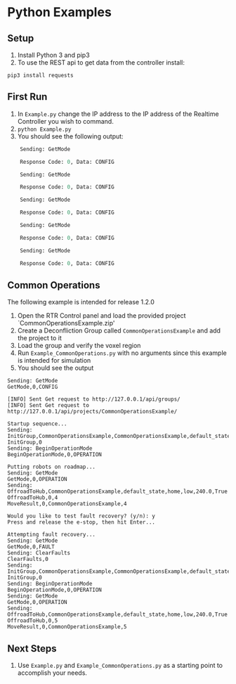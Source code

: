 # Python Examples
 ## Setup
 1. Install Python 3 and pip3
 2. To use the REST api to get data from the controller install: 
```
pip3 install requests
```

 ## First Run
 1. In `Example.py` change the IP address to the IP address of the Realtime Controller you wish to command.
 1. `python Example.py`
 1. You should see the following output:
```Python Realtime Controller commander example.
    Sending: GetMode

    Response Code: 0, Data: CONFIG

    Sending: GetMode

    Response Code: 0, Data: CONFIG

    Sending: GetMode

    Response Code: 0, Data: CONFIG

    Sending: GetMode

    Response Code: 0, Data: CONFIG

    Sending: GetMode

    Response Code: 0, Data: CONFIG
```
## Common Operations
The following example is intended for release 1.2.0

1. Open the RTR Control panel and load the provided project `CommonOperationsExample.zip'
2. Create a Deconfliction Group called `CommonOperationsExample` and add the project to it
3. Load the group and verify the voxel region
4. Run `Example_CommonOperations.py` with no arguments since this example is intended for simulation
5. You should see the output
```
Sending: GetMode
GetMode,0,CONFIG

[INFO] Sent Get request to http://127.0.0.1/api/groups/
[INFO] Sent Get request to http://127.0.0.1/api/projects/CommonOperationsExample/

Startup sequence...
Sending: InitGroup,CommonOperationsExample,CommonOperationsExample,default_state
InitGroup,0
Sending: BeginOperationMode
BeginOperationMode,0,OPERATION

Putting robots on roadmap...
Sending: GetMode
GetMode,0,OPERATION
Sending: OffroadToHub,CommonOperationsExample,default_state,home,low,240.0,True
OffroadToHub,0,4
MoveResult,0,CommonOperationsExample,4

Would you like to test fault recovery? (y/n): y
Press and release the e-stop, then hit Enter...

Attempting fault recovery...
Sending: GetMode
GetMode,0,FAULT
Sending: ClearFaults
ClearFaults,0
Sending: InitGroup,CommonOperationsExample,CommonOperationsExample,default_state
InitGroup,0
Sending: BeginOperationMode
BeginOperationMode,0,OPERATION
Sending: GetMode
GetMode,0,OPERATION
Sending: OffroadToHub,CommonOperationsExample,default_state,home,low,240.0,True
OffroadToHub,0,5
MoveResult,0,CommonOperationsExample,5
```

## Next Steps
1. Use `Example.py` and `Example_CommonOperations.py` as a starting point to accomplish your needs.